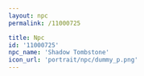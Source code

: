 ```yaml
---
layout: npc
permalink: /11000725

title: Npc
id: '11000725'
npc_name: 'Shadow Tombstone'
icon_url: 'portrait/npc/dummy_p.png'
---
```

